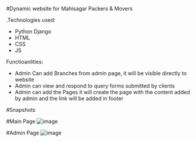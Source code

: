 #Dynamic website for Mahisagar Packers & Movers 

.Technologies used:
  - Python Django
  - HTML
  - CSS
  - JS

Functioanlities:
  - Admin Can add Branches from admin page, it will be visible directly to website
  - Admin can view and respond to query forms submitted by clients
  - Admin can add the Pages it will create the page with the content added by admin and the link will be added in footer

#Snapshots

#Main Page
![image](https://github.com/ravi-patel57144/mahisagarpackersandmovers.com/assets/111125824/660278b8-4990-41b0-94fb-745d8c92f671)


#Admin Page
![image](https://github.com/ravi-patel57144/mahisagarpackersandmovers.com/assets/111125824/f849a0c8-dda0-46fd-801a-0e4e22db26a9)

